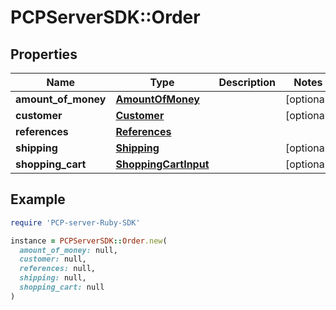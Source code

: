 # PCPServerSDK::Order

## Properties

| Name | Type | Description | Notes |
| ---- | ---- | ----------- | ----- |
| **amount_of_money** | [**AmountOfMoney**](AmountOfMoney.md) |  | [optional] |
| **customer** | [**Customer**](Customer.md) |  | [optional] |
| **references** | [**References**](References.md) |  |  |
| **shipping** | [**Shipping**](Shipping.md) |  | [optional] |
| **shopping_cart** | [**ShoppingCartInput**](ShoppingCartInput.md) |  | [optional] |

## Example

```ruby
require 'PCP-server-Ruby-SDK'

instance = PCPServerSDK::Order.new(
  amount_of_money: null,
  customer: null,
  references: null,
  shipping: null,
  shopping_cart: null
)
```

